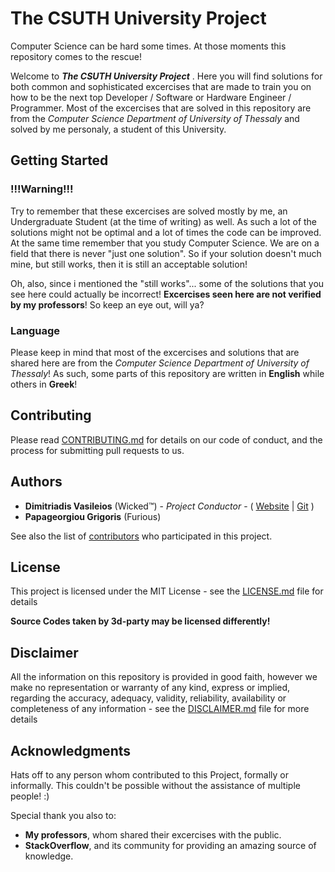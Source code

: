 # The CSUTH University Project
Computer Science can be hard some times. At those moments this repository comes to the rescue! 

Welcome to ***The CSUTH University Project*** . Here you will find solutions for both common and sophisticated excercises that are made to train you on how to be the next top Developer / Software or Hardware Engineer / Programmer. Most of the excercises that are solved in this repository are from the *Computer Science Department of University of Thessaly* and solved by me personaly, a student of this University. 

## Getting Started

### !!!Warning!!! 
Try to remember that these excercises are solved mostly by me, an Undergraduate Student (at the time of writing) as well. As such a lot of the solutions might not be optimal and a lot of times the code can be improved. At the same time remember that you study Computer Science. We are on a field that there is never "just one solution". So if your solution doesn't much mine, but still works, then it is still an acceptable solution!

Oh, also, since i mentioned the "still works"... some of the solutions that you see here could actually be incorrect! **Excercises seen here are not verified by my professors**! So keep an eye out, will ya?

### Language

Please keep in mind that most of the excercises and solutions that are shared here are from the *Computer Science Department of University of Thessaly*!
As such, some parts of this repository are written in **English** while others in **Greek**! 

## Contributing

Please read [CONTRIBUTING.md]() for details on our code of conduct, and the process for submitting pull requests to us.

## Authors

* **Dimitriadis Vasileios** (Wicked™) - *Project Conductor* -  ( [Website]( http://wckdawe.com) | [Git](https://github.com/wckdawe) )
* **Papageorgiou Grigoris** (Furious)

See also the list of [contributors](https://github.com/WckdAwe/CSUTH-University-Project/blob/master/CONTRIBUTORS.md) who participated in this project.

## License

This project is licensed under the MIT License - see the [LICENSE.md](LICENSE.md) file for details

**Source Codes taken by 3d-party may be licensed differently!**

## Disclaimer

All the information on this repository is provided in good faith, however we make no representation or warranty of any kind, express or implied, regarding the accuracy, adequacy, validity, reliability, availability or completeness of any information - see the [DISCLAIMER.md](DISCLAIMER.md) file for more details
 
## Acknowledgments
Hats off to any person whom contributed to this Project, formally or informally. This couldn't be possible without the assistance of multiple people! :)

Special thank you also to:

 - **My professors**, whom shared their excercises with the public.
 - **StackOverflow**, and its community for providing an amazing source of knowledge.